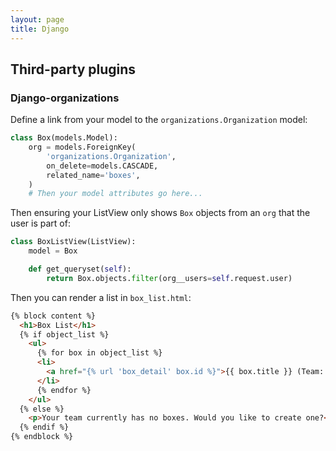 ```yaml
---
layout: page
title: Django
---
```


## Third-party plugins

### Django-organizations

Define a link from your model to the `organizations.Organization` model:

```py
class Box(models.Model):
    org = models.ForeignKey(
        'organizations.Organization',
        on_delete=models.CASCADE,
        related_name='boxes',
    )
    # Then your model attributes go here...
```

Then ensuring your ListView only shows `Box` objects from an `org` that the user is part of:

```py
class BoxListView(ListView):
    model = Box

    def get_queryset(self):
        return Box.objects.filter(org__users=self.request.user)
```

Then you can render a list in `box_list.html`:

```html
{% block content %}
  <h1>Box List</h1>
  {% if object_list %}
    <ul>
      {% for box in object_list %}
      <li>
        <a href="{% url 'box_detail' box.id %}">{{ box.title }} (Team: {{ box.org }})</a>
      </li>
      {% endfor %}
    </ul>
  {% else %}
    <p>Your team currently has no boxes. Would you like to create one?</p>
  {% endif %}
{% endblock %}
```

